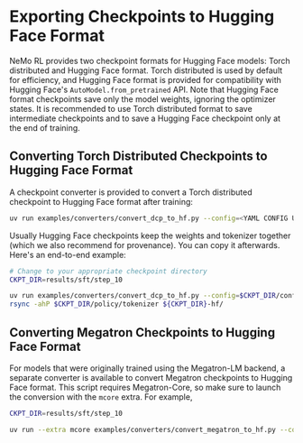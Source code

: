 # Exporting Checkpoints to Hugging Face Format

NeMo RL provides two checkpoint formats for Hugging Face models: Torch distributed and Hugging Face format. Torch distributed is used by default for efficiency, and Hugging Face format is provided for compatibility with Hugging Face's `AutoModel.from_pretrained` API. Note that Hugging Face format checkpoints save only the model weights, ignoring the optimizer states. It is recommended to use Torch distributed format to save intermediate checkpoints and to save a Hugging Face checkpoint only at the end of training. 

## Converting Torch Distributed Checkpoints to Hugging Face Format

A checkpoint converter is provided to convert a Torch distributed checkpoint to Hugging Face format after training:

```sh
uv run examples/converters/convert_dcp_to_hf.py --config=<YAML CONFIG USED DURING TRAINING> <ANY CONFIG OVERRIDES USED DURING TRAINING> --dcp-ckpt-path=<PATH TO DIST CHECKPOINT TO CONVERT> --hf-ckpt-path=<WHERE TO SAVE HF CHECKPOINT>
```

Usually Hugging Face checkpoints keep the weights and tokenizer together (which we also recommend for provenance). You can copy it afterwards. Here's an end-to-end example:

```sh
# Change to your appropriate checkpoint directory
CKPT_DIR=results/sft/step_10

uv run examples/converters/convert_dcp_to_hf.py --config=$CKPT_DIR/config.yaml --dcp-ckpt-path=$CKPT_DIR/policy/weights --hf-ckpt-path=${CKPT_DIR}-hf
rsync -ahP $CKPT_DIR/policy/tokenizer ${CKPT_DIR}-hf/
```

## Converting Megatron Checkpoints to Hugging Face Format

For models that were originally trained using the Megatron-LM backend, a separate converter is available to convert Megatron checkpoints to Hugging Face format. This script requires Megatron-Core, so make sure to launch the conversion with the `mcore` extra. For example,

```sh
CKPT_DIR=results/sft/step_10

uv run --extra mcore examples/converters/convert_megatron_to_hf.py --config=$CKPT_DIR/config.yaml --megatron-ckpt-path=$CKPT_DIR/policy/weights/iter_0000000/ --hf-ckpt-path=<path_to_save_hf_ckpt>
```
